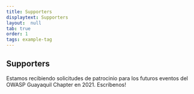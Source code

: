 ```yaml
---
title: Supporters
displaytext: Supporters
layout:  null
tab: true
order: 1
tags: example-tag
---
```


## Supporters

Estamos recibiendo solicitudes de patrocinio para los futuros eventos del OWASP Guayaquil Chapter en 2021. Escríbenos!
